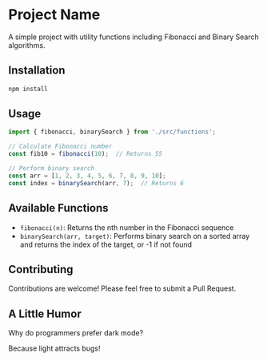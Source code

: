 # Project Name

A simple project with utility functions including Fibonacci and Binary Search algorithms.

## Installation

```bash
npm install
```

## Usage

```typescript
import { fibonacci, binarySearch } from './src/functions';

// Calculate Fibonacci number
const fib10 = fibonacci(10);  // Returns 55

// Perform binary search
const arr = [1, 2, 3, 4, 5, 6, 7, 8, 9, 10];
const index = binarySearch(arr, 7);  // Returns 6
```

## Available Functions

- `fibonacci(n)`: Returns the nth number in the Fibonacci sequence
- `binarySearch(arr, target)`: Performs binary search on a sorted array and returns the index of the target, or -1 if not found

## Contributing

Contributions are welcome! Please feel free to submit a Pull Request.

## A Little Humor

Why do programmers prefer dark mode?

Because light attracts bugs!

